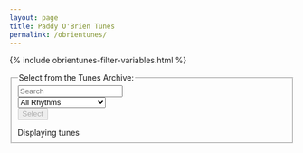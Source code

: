 ```yaml
---
layout: page
title: Paddy O'Brien Tunes
permalink: /obrientunes/
---
```


<!-- Some boilerplate that's common to a number of pages -->
{% include obrientunes-filter-variables.html %}

<fieldset>
    <legend>Select from the Tunes Archive:</legend>    
    <form id="obrien" method="get">
    <div class="formParent">
    <div class="formChild">
        <input type="text" id="title-box" name="title" placeholder='Search'
            value='' onkeydown="enable_button()">
    </div>
    <div class="formChild">
        <select id="rhythm-box" name="rhythm"  onChange="enable_button()">
            <option value="">All Rhythms</option>
            {% for rhythm in rhythms %}
            {% if rhythm != '' %}
            <option value="{{ rhythm }}">{{ rhythm | capitalize }}</option>
            {% endif %}
            {% endfor %}
        </select>
    </div>
    </div>
    <div class="formParent">
    <div class="formChild">
        <span title="Run the filter with the default settings to see the whole list">
        <input class="filterButton filterDisabled" id="submit_button" type="submit" name="submit" value="Select" disabled>
        </span>
    </div>
    </div>     
    </form>
    <p></p>
    Displaying <span id="tunesCount"></span> tunes
</fieldset>

<div class="row"></div>

<div class="tableParent">
  <div class="tableChild tunesTable" id="tunesTable"></div>
  <div class="tableChild tableSlider" id="tableSlider"></div>
</div>

<div id="abc-textareas"></div>

<script>
    window.store = {
      {% assign tuneID = 3000 %}
      {% assign tunes =  site.obrientunes | sort: 'title' %}
      {% for tune in tunes %}
        {% assign tuneID = tuneID | plus: 1 %}
        "{{ tuneID }}": {
        "title": "{{ tune.title | xml_escape }}",
        "tuneID": "{{ tuneID }}",
        "key": "{{ tune.key | xml_escape }}",
        "rhythm": "{{ tune.rhythm | xml_escape }}",
        "location": "{{ tune.location | xml_escape }}",
        "tags": "{{ tune.tags | array_to_sentence_string }}",
        "url": "{{ tune.url | xml_escape }}",
        "instrument": "{{ site.defaultABCplayer }}",
        {% if tune.mp3_file %}"mp3": "{{ site.mp3_host | append: tune.mp3_file | xml_escape }}",
        "abc": ""
        {% else %}"mp3": "",
        "abc": {{ tune.abc | jsonify }}{% endif %}
        }{% unless forloop.last %},{% endunless %}
      {% endfor %}
    };
</script>

<script src="{{ site.js_host }}/js/build_table_obrientunes.js"></script>

<script>
$(document).ready(function() {

    /* Set initial sort order */
    $.tablesorter.defaults.sortList = [[0,0]];

    $("#tunes").tablesorter({headers: { 0:{sorter: 'ignoreArticles'}}});

    createArchiveSlider('tableSlider');
    document.getElementById("tunes").addEventListener("scroll", scroll_indicator);   
});
</script>
